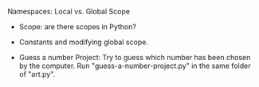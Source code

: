 Namespaces: Local vs. Global Scope

- Scope: are there scopes in Python?

- Constants and modifying global scope.

- Guess a number Project: Try to guess which number has been chosen by the computer.
Run "guess-a-number-project.py" in the same folder of "art.py".